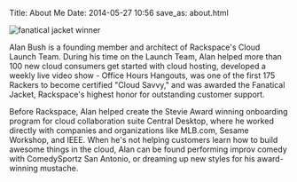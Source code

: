 Title: About Me
Date: 2014-05-27 10:56
save_as: about.html 

<div class="container">
  <div class="row clearfix">
    <div class="col-md-4 column">
       <img class="img-responsive" alt="fanatical jacket winner" src="/images/fanjackettrans.png"> </div>
       <div class="col-md-8 column" id="about">
        <p>
            Alan Bush is a founding member and architect of Rackspace's Cloud Launch Team. During his time on the Launch Team, Alan helped more than 100 new cloud consumers get started with cloud hosting, developed a weekly live video show - Office Hours Hangouts, was one of the first 175 Rackers to become certified "Cloud Savvy," and was awarded the Fanatical Jacket, Rackspace's highest honor for outstanding customer support.
        </p>
        <p>
            Before Rackspace, Alan helped create the Stevie Award winning onboarding program for cloud collaboration suite Central Desktop, where he worked directly with companies and organizations like MLB.com, Sesame Workshop, and IEEE. When he's not helping customers learn how to build awesome things in the cloud, Alan can be found performing improv comedy with ComedySportz San Antonio, or dreaming up new styles for his award-winning mustache.
        </p>
    </div>
</div>
</div>